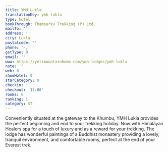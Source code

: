 ```yaml
---
title: YMH Lukla
translationKey: ymh-lukla
type: hotel
bookThrough: Thamserku Trekking (P) Ltd.
mailTo: ''
address: ''
city: Lukla
postalcode: ''
phone: '-,'
gstType: 0
email: ''
www: https://yetimountainhome.com/ymh-lodges/ymh-lukla
note: ''
web: 0
showHotel: 0
starCategory: 0
checkin: ''
checkout: '12:00'
rooms: 0
ranking: 1
category: ST
---
```


Conveniently situated at the gateway to the Khumbu, YMH Lukla provides the perfect beginning and end to your trekking holiday. Now with Himalayan Healers spa for a touch of luxury and as a reward for your trekking. The lodge has wonderful paintings of a Buddhist monastery providing a lovely, tranquil environment, and comfortable rooms, perfect at the end of your Everest trek.